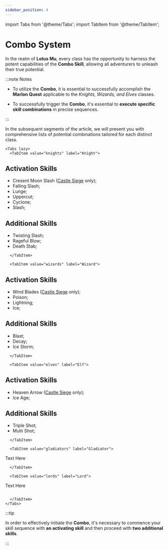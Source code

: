 ```yaml
---
sidebar_position: 4
---
```


import Tabs from '@theme/Tabs';
import TabItem from '@theme/TabItem';

# Combo System

In the realm of **Lotus Mu**, every class has the opportunity to harness the potent capabilities of the **Combo Skill**, allowing all adventurers to unleash their true potential.

:::note Notes

- To utilize the **Combo**, it is essential to successfully accomplish the **Marlon Quest** applicable to the _Knights, Wizards, and Elves_ classes.

- To successfully trigger the **Combo**, it's essential to **execute specific skill combinations** in precise sequences.


:::

In the subsequent segments of the article, we will present you with comprehensive lists of potential combinations tailored for each distinct class.

```mdx-code-block
<Tabs lazy>
  <TabItem value="knights" label="Knight">
```

## Activation Skills

- Cresent Moon Slash ([Castle Siege](/events/castle-siege) only);
- Falling Slash;
- Lunge;
- Uppercut;
- Cyclone;
- Slash;

## Additional Skills

- Twisting Slash;
- Rageful Blow;
- Death Stab;

```mdx-code-block
  </TabItem>

  <TabItem value="wizards" label="Wizard">
```

## Activation Skills

- Wind Blades ([Castle Siege](/events/castle-siege) only);
- Poison;
- Lightning;
- Ice;

## Additional Skills

- Blast;
- Decay;
- Ice Storm;

```mdx-code-block
  </TabItem>

  <TabItem value="elves" label="Elf">
```

## Activation Skills

- Heaven Arrow ([Castle Siege](/events/castle-siege) only);
- Ice Age;

## Additional Skills

- Triple Shot;
- Multi Shot;

```mdx-code-block
  </TabItem>

  <TabItem value="gladiators" label="Gladiator">
```

Text Here

```mdx-code-block
  </TabItem>

  <TabItem value="lords" label="Lord">
```

Text Here

```mdx-code-block

  </TabItem>
</Tabs>
```

:::tip

In order to effectively initiate the **Combo**, it's necessary to commence your skill sequence with **an activating skill** and then proceed with **two additional skills**.

:::
